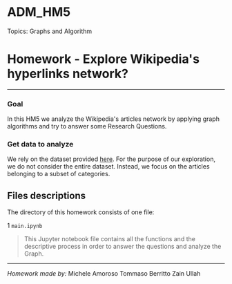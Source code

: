 # ADM_HM5

Topics: Graphs and Algorithm

# Homework  - Explore Wikipedia's hyperlinks network?

*************************
### Goal
In this HM5 we analyze the Wikipedia's articles network by applying graph algorithms and try to answer some Research Questions.

### Get data to analyze
We rely on the dataset provided [here](https://snap.stanford.edu/data/wiki-topcats.html). For the purpose of our exploration, we do not consider the entire dataset. Instead, we focus on the articles belonging to a subset of categories.


## Files descriptions
The directory of this homework consists of one file:

1 `main.ipynb`
> This Jupyter notebook file contains all the functions and  the descriptive process in order to answer the questions and analyze the Graph.


**********************
*Homework made by:*
Michele Amoroso
Tommaso Berritto
Zain Ullah
